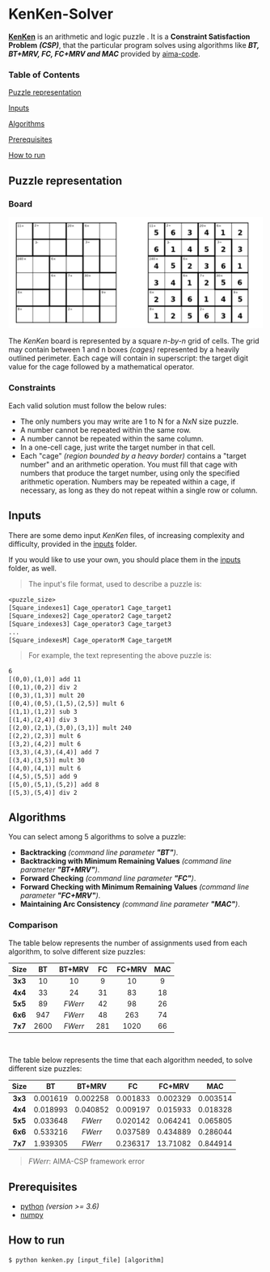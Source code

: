 # KenKen-Solver

[**KenKen**](https://en.wikipedia.org/wiki/KenKen) is an arithmetic and logic puzzle . It is a **Constraint Satisfaction Problem** ***(CSP)***, that the particular program solves using algorithms like ***BT, BT+MRV, FC, FC+MRV and MAC*** provided by [aima-code](https://github.com/aimacode/aima-python).


### Table of Contents

[Puzzle representation](#puzzle_repr)

[Inputs](#inputs)

[Algorithms](#algorithms)

[Prerequisites](#prerequisites)


[How to run](#run)


<a name="puzzle_repr"/>

## Puzzle representation

### Board

![kenken board](img/kenken.png "KenKen board")

The *KenKen* board is represented by a square *n-by-n* grid of cells. The grid may contain between 1 and n boxes *(cages)* represented by a heavily outlined perimeter. Each cage will contain in superscript: the target digit value for the cage followed by a mathematical operator.

### Constraints

Each valid solution must follow the below rules:

- The only numbers you may write are 1 to N for a *NxN* size puzzle.
- A number cannot be repeated within the same row.
- A number cannot be repeated within the same column.
- In a one-cell cage, just write the target number in that cell.
- Each "cage" *(region bounded by a heavy border)* contains a "target number" and an arithmetic operation. You must fill that cage with numbers that produce the target number, using only the specified arithmetic operation. Numbers may be repeated within a cage, if necessary, as long as they do not repeat within a single row or column.


<a name="inputs"/>

## Inputs 

There are some demo input *KenKen* files, of increasing complexity and difficulty, provided in the [inputs](./inputs) folder.

If you would like to use your own, you should place them in the [inputs](./inputs) folder, as well.

> The input's file format, used to describe a puzzle is:

```
<puzzle_size>
[Square_indexes1] Cage_operator1 Cage_target1
[Square_indexes2] Cage_operator2 Cage_target2
[Square_indexes3] Cage_operator3 Cage_target3
...
[Square_indexesM] Cage_operatorM Cage_targetM
```

> For example, the text representing the above puzzle is:

```
6
[(0,0),(1,0)] add 11
[(0,1),(0,2)] div 2
[(0,3),(1,3)] mult 20
[(0,4),(0,5),(1,5),(2,5)] mult 6
[(1,1),(1,2)] sub 3
[(1,4),(2,4)] div 3
[(2,0),(2,1),(3,0),(3,1)] mult 240
[(2,2),(2,3)] mult 6
[(3,2),(4,2)] mult 6
[(3,3),(4,3),(4,4)] add 7
[(3,4),(3,5)] mult 30
[(4,0),(4,1)] mult 6
[(4,5),(5,5)] add 9
[(5,0),(5,1),(5,2)] add 8
[(5,3),(5,4)] div 2
```


<a name="algorithms"/>

## Algorithms

You can select among 5 algorithms to solve a puzzle:

- **Backtracking** *(command line parameter **"BT"**)*.
- **Backtracking with Minimum Remaining Values** *(command line parameter **"BT+MRV"**)*.
- **Forward Checking** *(command line parameter **"FC"**)*.
- **Forward Checking with Minimum Remaining Values** *(command line parameter **"FC+MRV"**)*.
- **Maintaining Arc Consistency** *(command line parameter **"MAC"**)*.

### Comparison

The table below represents the number of assignments used from each algorithm, to solve different size puzzles:

|  Size  |   BT   | BT+MRV |   FC   | FC+MRV |   MAC  | 
| :----: | :----: | :----: | :----: | :----: | :----: |
| **3x3**|   10   |   10   |   9    |   10   |   9    |
| **4x4**|   33   |   24   |   31   |   83   |   18   |  
| **5x5**|   89   |*FWerr*  |   42   |   98   |   26   |  
| **6x6**|   947  |*FWerr* |   48   |   263  |   74   |  
| **7x7**|  2600  |*FWerr* |   281  |   1020 |   66   |

<br/>

The table below represents the time that each algorithm needed, to solve different size puzzles:

|  Size  |   BT   | BT+MRV |   FC    | FC+MRV |   MAC  | 
| :----: | :----: | :----: | :-----: | :----: | :----: |
| **3x3**|0.001619|0.002258|0.001833 |0.002329|0.003514|
| **4x4**|0.018993|0.040852|0.009197 |0.015933|0.018328|  
| **5x5**|0.033648|*FWerr* |0.020142|0.064241|0.065805|  
| **6x6**|0.533216|*FWerr* |0.037589|0.434889|0.286044|  
| **7x7**|1.939305|*FWerr* |0.236317|13.71082|0.844914|  

> *FWerr*: AIMA-CSP framework error


<a name="prerequisites"/>

## Prerequisites

- [python](https://www.python.org/downloads/) *(version >= 3.6)*
- [numpy](https://numpy.org/)


<a name="run"/>

## How to run

```
$ python kenken.py [input_file] [algorithm]
```